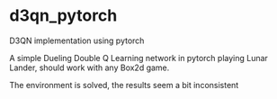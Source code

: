 # d3qn_pytorch
D3QN implementation using pytorch

A simple Dueling Double Q Learning network in pytorch playing Lunar Lander, should work with any Box2d game. 

The environment is solved, the results seem a bit inconsistent
